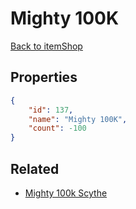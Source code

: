# Mighty 100K

<no description available>

[Back to itemShop](../item-shops.md)

## Properties

```json
{
    "id": 137,
    "name": "Mighty 100K",
    "count": -100
}
```

## Related

- [Mighty 100k Scythe](../items/3687-mighty-100k-scythe.md)

